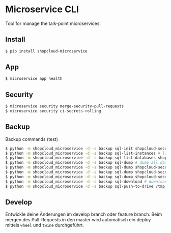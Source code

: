 # Microservice CLI

Tool for manage the talk-point microservices.

## Install

````sh
$ pip install shopcloud-microservice
````

## App

```sh
$ microservice app health
```

## Security

```sh
$ microservice security merge-security-pull-requests
$ microservice security ci-secrets-rolling
```

## Backup

Backup commands (test)

```sh
$ python -m shopcloud_microservice -d -s backup sql-init shopcloud-secrethub:europe-west3:secrethub # initialise backup storage for a instance
$ python -m shopcloud_microservice -d -s backup sql-list-instances # list all known instances from projects.yaml
$ python -m shopcloud_microservice -d -s backup sql-list-databases shopcloud-secrethub:europe-west3:secrethub # list databases on server
$ python -m shopcloud_microservice -d -s backup sql-dump # dumo all databaeses ob all known server from projects.yaml
$ python -m shopcloud_microservice -d -s backup sql-dumo shopcloud-secrethub:europe-west3:secrethub # dump all databases from instance
$ python -m shopcloud_microservice -d -s backup sql-dump shopcloud-secrethub:europe-west3:secrethub:shopcloud-secrethub-api # download a database from instance
$ python -m shopcloud_microservice -d -s backup sql-dump shopcloud-secrethub:europe-west3:secrethub:shopcloud-secrethub-api # download a database from instance
$ python -m shopcloud_microservice -d -s backup sql-download # download all dumpfiles to db-dumps
$ python -m shopcloud_microservice -d -s backup sql-push-to-drive /tmp # sync content from download-folder to specific path
```

## Develop

Entwickle deine Änderungen im develop branch oder feature branch.
Beim mergen des Pull-Requests in den master wird automatisch ein deploy mittels `wheel` und `twine` durchgeführt.
